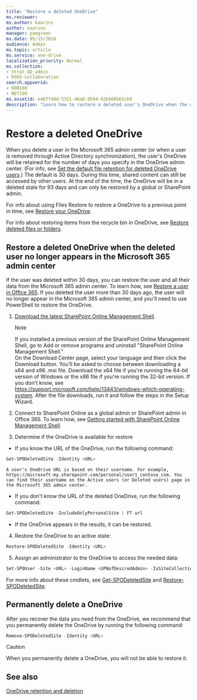 ```yaml
---
title: "Restore a deleted OneDrive"
ms.reviewer: 
ms.author: kaarins
author: kaarins
manager: pamgreen
ms.date: 05/15/2018
audience: Admin
ms.topic: article
ms.service: one-drive
localization_priority: Normal
ms.collection: 
- Strat_OD_admin
- M365-collaboration
search.appverid:
- ODB160
- MET150
ms.assetid: e487f40d-5321-46a8-9504-92b600b65cb9
description: "Learn how to restore a deleted user's OneDrive when the deleted user no longer appears in the Microsoft 365 admin center."
---
```


# Restore a deleted OneDrive

When you delete a user in the Microsoft 365 admin center (or when a user is removed through Active Directory synchronization), the user's OneDrive will be retained for the number of days you specify in the OneDrive admin center. (For info, see [Set the default file retention for deleted OneDrive users](set-retention.md).) The default is 30 days. During this time, shared content can still be accessed by other users. At the end of the time, the OneDrive will be in a deleted state for 93 days and can only be restored by a global or SharePoint admin.

For info about using Files Restore to restore a OneDrive to a previous point in time, see [Restore your OneDrive](https://support.office.com/article/fa231298-759d-41cf-bcd0-25ac53eb8a15).

For info about restoring items from the recycle bin in OneDrive, see [Restore deleted files or folders](https://support.office.com/article/949ada80-0026-4db3-a953-c99083e6a84f).
  
## Restore a deleted OneDrive when the deleted user no longer appears in the Microsoft 365 admin center

If the user was deleted within 30 days, you can restore the user and all their data from the Microsoft 365 admin center. To learn how, see [Restore a user in Office 365](/office365/admin/add-users/restore-user). If you deleted the user more than 30 days ago, the user will no longer appear in the Microsoft 365 admin center, and you'll need to use PowerShell to restore the OneDrive.
  
1. [Download the latest SharePoint Online Management Shell](https://go.microsoft.com/fwlink/p/?LinkId=255251).

    > [!NOTE]
    > If you installed a previous version of the SharePoint Online Management Shell, go to Add or remove programs and uninstall "SharePoint Online Management Shell." <br>On the Download Center page, select your language and then click the Download button. You'll be asked to choose between downloading a x64 and x86 .msi file. Download the x64 file if you're running the 64-bit version of Windows or the x86 file if you're running the 32-bit version. If you don't know, see https://support.microsoft.com/help/13443/windows-which-operating-system. After the file downloads, run it and follow the steps in the Setup Wizard.

2. Connect to SharePoint Online as a global admin or SharePoint admin in Office 365. To learn how, see [Getting started with SharePoint Online Management Shell](/powershell/sharepoint/sharepoint-online/connect-sharepoint-online).

3. Determine if the OneDrive is available for restore

  - If you know the URL of the OneDrive, run the following command:

  ```PowerShell
  Get-SPODeletedSite -Identity <URL>
  ```

    A user's OneDrive URL is based on their username. For example, 
    https://microsoft-my.sharepoint.com/personal/user1_contoso_com. You can find their username on the Active users (or Deleted users) page in the Microsoft 365 admin center. 

  - If you don't know the URL of the deleted OneDrive, run the following command:

  ```PowerShell
  Get-SPODeletedSite -IncludeOnlyPersonalSite | FT url
  ```

  - If the OneDrive appears in the results, it can be restored.

4. Restore the OneDrive to an active state:

  ```PowerShell
  Restore-SPODeletedSite -Identity <URL>
  ```

5. Assign an administrator to the OneDrive to access the needed data:

  ```PowerShell
  Set-SPOUser -Site <URL> -LoginName <UPNofDesiredAdmin> -IsSiteCollectionAdmin $True
  ```

For more info about these cmdlets, see [Get-SPODeletedSite](https://go.microsoft.com/fwlink/?linkid=874326) and [Restore-SPODeletedSite](https://go.microsoft.com/fwlink/?linkid=874327).
  
## Permanently delete a OneDrive

After you recover the data you need from the OneDrive, we recommend that you permanently delete the OneDrive by running the following command:
  
```PowerShell
Remove-SPODeletedSite -Identity <URL>
```

> [!CAUTION]
> When you permanently delete a OneDrive, you will not be able to restore it.
  
## See also

[OneDrive retention and deletion](retention-and-deletion.md)
